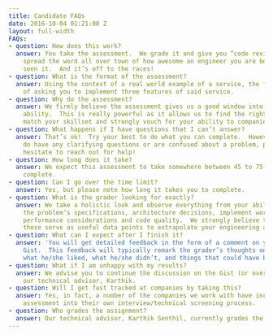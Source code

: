 ```yaml
---
title: Candidate FAQs
date: 2016-10-04 01:21:00 Z
layout: full-width
FAQs:
- question: How does this work?
  answer: You take the assessment.  We grade it and give you “code review” type feedback.  We
    spread the word all over town of how awesome an engineer you are because we’ve
    seen it.  And it’s off to the races!
- question: What is the format of the assessment?
  answer: Using the context of a real world example of a service, the format consists
    of asking you to implement three features of said service.
- question: Why do the assessment?
  answer: We firmly believe the assessment gives us a good window into your technical
    ability.  This is really powerful as it allows us to find the right role(s) that
    match your skillset and strongly vouch for your ability to companies.
- question: What happens if I have questions that I can’t answer?
  answer: That’s ok!  Try your best to do what you can complete.  However, if you
    do have any clarifying questions or are confused about a problem, please do not
    hesitate to reach out for help!
- question: How long does it take?
  answer: We expect this assessment to take somewhere between 45 to 75 minutes to
    complete.
- question: Can I go over the time limit?
  answer: Yes, but please note how long it takes you to complete.
- question: What is the grader looking for exactly?
  answer: We take a holistic look and observe everything from your ability to digest
    the problem’s specifications, architecture decisions, implement working solutions,
    performance considerations and code quality.  We strongly believe that all of
    these serve as useful data points to extrapolate your engineering abilities.
- question: What can I expect after I finish it?
  answer: 'You will get detailed feedback in the form of a comment on your GitHub
    Gist.  This feedback will typically remark the grader’s thoughts on each problem:
    what he/she liked, what he/she didn’t, and things that could have been done better.'
- question: What if I am unhappy with my results?
  answer: We advise you to continue the discussion on the Gist (or over email) with
    our technical advisor, Karthik.
- question: Will I get fast tracked at companies by taking this?
  answer: Yes, in fact, a number of the companies we work with have incorporated our
    assessment into their own interview/technical screening process.
- question: Who grades the assignment?
  answer: Our technical advisor, Karthik Senthil, currently grades the assessments.
---
```

